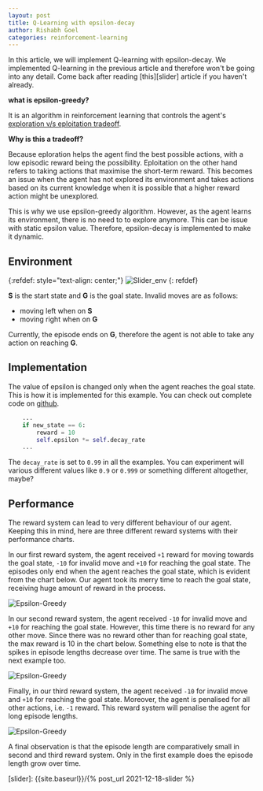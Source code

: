 ```yaml
---
layout: post
title: Q-Learning with epsilon-decay
author: Rishabh Goel
categories: reinforcement-learning
---
```


In this article, we will implement Q-learning with epsilon-decay. We implemented
Q-learning in the previous article and therefore won't be going into any detail.
Come back after reading [this][slider] article if you haven't already.

**what is epsilon-greedy?**

It is an algorithm in reinforcement learning
that controls the agent's [exploration v/s eploitation tradeoff](https://www.baeldung.com/cs/epsilon-greedy-q-learning#1-exploration-vs-exploitation-tradeoff).

**Why is this a tradeoff?**

Because eploration helps the agent find the best possible actions, with a low episodic
reward being the possibility. Eploitation on the other hand refers to taking
actions that maximise the short-term reward. This becomes an issue when the agent
has not explored its environment and takes actions based on its current knowledge
when it is possible that a higher reward action might be unexplored.

This is why we use epsilon-greedy algorithm. However, as the agent learns its
environment, there is no need to to explore anymore. This can be issue with static epsilon
value. Therefore, epsilon-decay is implemented to make it dynamic.

## Environment

{:refdef: style="text-align: center;"}
![Slider_env]({{site.baseurl}}/assets/images/env1.png)
{: refdef}

**S** is the start state and **G** is the goal state. Invalid moves are as follows:
- moving left when on **S**
- moving right when on **G**

Currently, the episode ends on **G**, therefore the agent is not able to take any action
on reaching **G**.

## Implementation

The value of epsilon is changed only when the agent reaches the goal state.
This is how it is implemented for this example. You can check out complete code on
[github](https://github.com/Coder-RG/blog-content/tree/master/slider).

```python
    ...
    if new_state == 6:
        reward = 10
        self.epsilon *= self.decay_rate
    ...
```
The `decay_rate` is set to `0.99` in all the examples. You can experiment will various
different values like `0.9` or `0.999` or something different altogether, maybe?

## Performance

The reward system can lead to very different behaviour of our agent. Keeping this
in mind, here are three different reward systems with their performance charts.

In our first reward system, the agent received `+1` reward for moving towards the goal state,
`-10` for invalid move and `+10` for reaching the goal state. The episodes only end when
the agent reaches the goal state, which is evident from the chart below. Our agent took its
merry time to reach the goal state, receiving huge amount of reward in the process.

![Epsilon-Greedy]({{site.baseurl}}/assets/images/SliderEpsilonDecay0.png)

In our second reward system, the agent received `-10` for invalid move and `+10` for reaching
the goal state. However, this time there is no reward for any other move. Since there was no reward
other than for reaching goal state, the max reward is 10 in the chart below. Something else to note
is that the spikes in episode lengths decrease over time. The same is true with the next example too.

![Epsilon-Greedy]({{site.baseurl}}/assets/images/SliderEpsilonDecay1.png)

Finally, in our third reward system, the agent received `-10` for invalid move and `+10` for
reaching the goal state. Moreover, the agent is penalised for all other actions, i.e. `-1` reward.
This reward system will penalise the agent for long episode lengths.

![Epsilon-Greedy]({{site.baseurl}}/assets/images/SliderEpsilonDecay2.png)

A final observation is that the episode length are comparatively small in second
and third reward system. Only in the first example does the episode length grow over time.

[slider]: {{site.baseurl}}/{% post_url 2021-12-18-slider %}